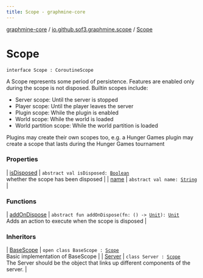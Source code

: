 ```yaml
---
title: Scope - graphmine-core
---
```


[graphmine-core](../../index.html) / [io.github.sof3.graphmine.scope](../index.html) / [Scope](./index.html)

# Scope

`interface Scope : CoroutineScope`

A Scope represents some period of persistence. Features are enabled only during the scope is not disposed. Builtin scopes include:

* Server scope: Until the server is stopped
* Player scope: Until the player leaves the server
* Plugin scope: While the plugin is enabled
* World scope: While the world is loaded
* World partition scope: While the world partition is loaded

Plugins may create their own scopes too, e.g. a Hunger Games plugin may create a scope that lasts during the Hunger Games tournament

### Properties

| [isDisposed](is-disposed.html) | `abstract val isDisposed: `[`Boolean`](https://kotlinlang.org/api/latest/jvm/stdlib/kotlin/-boolean/index.html)<br>whether the scope has been disposed |
| [name](name.html) | `abstract val name: `[`String`](https://kotlinlang.org/api/latest/jvm/stdlib/kotlin/-string/index.html) |

### Functions

| [addOnDispose](add-on-dispose.html) | `abstract fun addOnDispose(fn: () -> `[`Unit`](https://kotlinlang.org/api/latest/jvm/stdlib/kotlin/-unit/index.html)`): `[`Unit`](https://kotlinlang.org/api/latest/jvm/stdlib/kotlin/-unit/index.html)<br>Adds an action to execute when the scope is disposed |

### Inheritors

| [BaseScope](../-base-scope/index.html) | `open class BaseScope : `[`Scope`](./index.html)<br>Basic implementation of BaseScope |
| [Server](../../io.github.sof3.graphmine/-server/index.html) | `class Server : `[`Scope`](./index.html)<br>The Server should be the object that links up different components of the server. |

